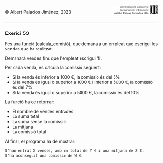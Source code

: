 <div style="display: flex; width: 100%;">
    <div style="flex: 1; padding: 0px;">
        <p>© Albert Palacios Jiménez, 2023</p>
    </div>
    <div style="flex: 1; padding: 0px; text-align: right;">
        <img src="../../assets/ieti.png" height="32" alt="Logo de IETI" style="max-height: 32px;">
    </div>
</div>
<hr/>

### Exerici 53

Fes una funció (calcula_comisió), que demana a un empleat que escrigui les vendes que ha realitzat.

Demanarà vendes fins que l'empleat escrigui 'fi'.

Per cada venda, es calcula la comissió següent:

* Si la venda és inferior a 1000 €, la comissió és del 5%
* Si la venda és igual o superior a 1000 € i inferior a 5000 €, la comissió és del 7%
* Si la venda és igual o superior a 5000 €, la comissió és del 10%

La funció ha de retornar:

* El nombre de vendes entrades
* La suma total
* La suma sense la comissió
* La mitjana
* La comissió total

Al final, el programa ha de mostrar:
```text
S'han entrat X vendes, amb un total de Y € i una mitjana de Z €. 
S'ha aconseguit una comissió de W €.
```

